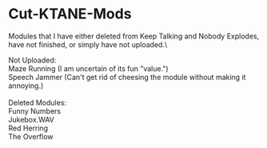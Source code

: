 # Cut-KTANE-Mods
Modules that I have either deleted from Keep Talking and Nobody Explodes, have not finished, or simply have not uploaded.\

Not Uploaded:\
Maze Running (I am uncertain of its fun "value.")\
Speech Jammer (Can't get rid of cheesing the module without making it annoying.)\
\
Deleted Modules:\
Funny Numbers\
Jukebox.WAV\
Red Herring\
The Overflow
